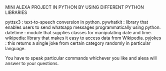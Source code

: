 MINI ALEXA PROJECT IN PYTHON BY USING DIFFERENT PYTHON LIBRARIES

pyttsx3 : text-to-speech conversion in python.
pywhatkit : library that enables users to send whatsapp messages programmatically using python.
datetime : module that supplies classes for manipulating date and time.
wikipedia: library that makes it easy to access data from Wikipedia.
pyjokes : this returns a single joke from certain category randomly in particular language.

You have to speak particular commands whichever you like and alexa will answer to your questions.
